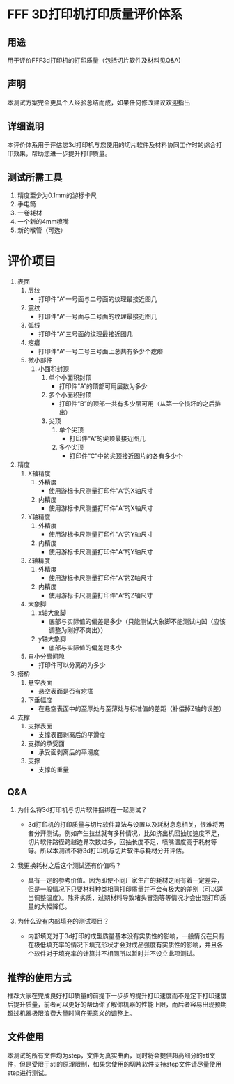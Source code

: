 # FFF 3D打印机打印质量评价体系
## 用途

用于评价FFF3d打印机的打印质量（包括切片软件及材料见Q&A)

## 声明

本测试方案完全更具个人经验总结而成，如果任何修改建议欢迎指出

## 详细说明

本评价体系用于评估您3d打印机与您使用的切片软件及材料协同工作时的综合打印效果，帮助您进一步提升打印质量。

## 测试所需工具

 1. 精度至少为0.1mm的游标卡尺
 2. 手电筒
 3. 一卷耗材
 4. 一个新的4mm喷嘴
 5. 新的喉管（可选）

# 评价项目

1. 表面
    1. 层纹
        * 打印件“A”一号面与二号面的纹理最接近图几
    2. 震纹
        * 打印件“A”一号面与二号面的纹理最接近图几
    3. 弧线
        * 打印件“A”三号面的纹理最接近图几
    4. 疙瘩
        * 打印件“A”一号二号三号面上总共有多少个疙瘩
    5. 微小部件
        1. 小面积封顶
            1. 单个小面积封顶
                * 打印件“A”的顶部可用层数为多少
            2. 多个小面积封顶
                * 打印件“B”的顶部一共有多少层可用（从第一个损坏的之后排出）
            2. 尖顶
                1. 单个尖顶
                    * 打印件“A”的尖顶最接近图几
                2. 多个尖顶
                    * 打印件“C”中的尖顶接近图片的各有多少个
2. 精度
    1. X轴精度
        1. 外精度
            * 使用游标卡尺测量打印件”A“的X轴尺寸
        2. 内精度
            * 使用游标卡尺测量打印件”A“的X轴尺寸
    2. Y轴精度
        1. 外精度
            * 使用游标卡尺测量打印件”A“的Y轴尺寸
        2. 内精度
            * 使用游标卡尺测量打印件”A“的Y轴尺寸
    3. Z轴精度
        1. 外精度
            * 使用游标卡尺测量打印件”A“的Z轴尺寸
        2. 内精度
            * 使用游标卡尺测量打印件”A“的Z轴尺寸
    4. 大象脚
        1. x轴大象脚
            * 底部与实际值的偏差是多少（只能测试大象脚不能测试内凹（应该调整为刚好不突出））
        2. y轴大象脚
            * 底部与实际值的偏差是多少
    5. 自小分离间隙
        * 打印件可以分离的为多少
3. 搭桥
    1. 悬空表面
        * 悬空表面是否有疙瘩
    2. 下垂幅度
        * 在悬空表面中的至厚处与至薄处与标准值的差距（补偿掉Z轴的误差）
4. 支撑
    1. 支撑表面
        * 支撑表面剥离后的平滑度
    2. 支撑的承受面
        * 承受面剥离后的平滑度
    3. 支撑
        * 支撑的重量

## Q&A

1. 为什么将3d打印机与切片软件捆绑在一起测试？
    * 3d打印机的打印质量与切片软件算法与设置以及耗材息息相关，很难将两者分开测试。例如产生拉丝就有多种情况，比如挤出机回抽加速度不足，切片软件路径跨越边界次数过多，回抽长度不足，喷嘴温度高于耗材等等。所以本测试不将3d打印机与切片软件与耗材分开评估。

2. 我更换耗材之后这个测试还有价值吗？
    * 具有一定的参考价值。因为即使不同厂家生产的耗材之间有着一定差异，但是一般情况下只要材料种类相同打印质量并不会有极大的差别（可以适当调整温度）。除非劣质，过期材料导致堵头冒泡等等情况才会出现打印质量的大幅降低。

3. 为什么没有内部填充的测试项目？

    * 内部填充对于3d打印的成型质量基本没有实质性的影响，一般情况在只有在极低填充率的情况下填充形状才会对成品强度有实质性的影响，并且各个软件对于填充率的计算并不相同所以暂时并不设立此项测试。

  

## 推荐的使用方式
推荐大家在完成良好打印质量的前提下一步步的提升打印速度而不是定下打印速度后提升质量，前者可以更好的帮助你了解你机器的性能上限，而后者容易出现预期超过机器极限浪费大量时间在无意义的调整上。

## 文件使用
本测试的所有文件均为step，文件为真实曲面，同时将会提供超高细分的stl文件，但是受限于stl的原理限制，如果您使用的切片软件支持step文件请尽量使用step进行测试。
